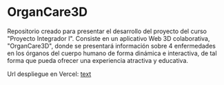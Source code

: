 # OrganCare3D
Repositorio creado para presentar el desarrollo del proyecto del curso "Proyecto Integrador I". Consiste en un aplicativo Web 3D colaborativa, "OrganCare3D", donde se presentará información sobre 4 enfermedades en los órganos del cuerpo humano de forma dinámica e interactiva, de tal forma que pueda ofrecer una experiencia atractiva y educativa.

Url despliegue en Vercel: 
[text](https://organ-care3-d.vercel.app/)